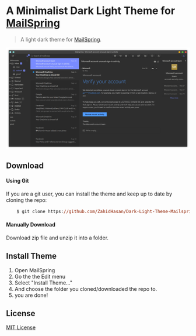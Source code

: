 # A Minimalist Dark Light Theme for [MailSpring](https://getmailspring.com)

> A light dark theme for [MailSpring](https://getmailspring.com).

![Screenshot](./screenshot.png)

## Download

#### Using Git

If you are a git user, you can install the theme and keep up to date by cloning the repo:
```ps
    $ git clone https://github.com/ZahidHasan/Dark-Light-Theme-Mailspring.git
```
#### Manually Download

Download zip file and unzip it into a folder.

## Install Theme

1. Open MailSpring
2. Go the the Edit menu
3. Select "Install Theme..."
4. And choose the folder you cloned/downloaded the repo to.
5. you are done!



## License

[MIT License](./LICENSE)
